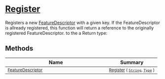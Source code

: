 # [Register](./FeatureDescriptor-100663414.md)

Registers a new [FeatureDescriptor](https://github.com/hargitomi97/sigstat/blob/master/docs/md/SigStat/Common/FeatureDescriptor.md) with a given key.  If the FeatureDescriptor is allready registered, this function will  return a reference to the originally registered FeatureDescriptor.  to the a
Return type:
## Methods

| Name | Summary | 
| --- | --- | 
| <sub>[FeatureDescriptor](./../FeatureDescriptor.md)</sub><img width=200/>| <sub>[Register](./FeatureDescriptor-100663414.md) ( [`String`](https://docs.microsoft.com/en-us/dotnet/api/System.String), [`Type`](https://docs.microsoft.com/en-us/dotnet/api/System.Type) )</sub>| <br>


